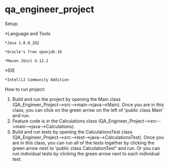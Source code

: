 # qa_engineer_project

Setup:

*Language and Tools
   
	*Java 1.8.0_202
   
	*Oracle's free openjdk-16
   
	*Maven JUnit 4.13.2

*IDE
   
	*IntelliJ Community Addition
    
How to run project:

1. Build and run the project by opening the Main class (QA_Engineer_Project-->src-->main-->java-->Main). Once you are in this class, you can click on the green arrow on the left of 'public class Main' and run.
2. Feature code is in the Calculations class (QA_Engineer_Project-->src-->main-->java-->Calculations).
3. Build and run tests by opening the CalculationsTest class (QA_Engineer_Project-->src-->test-->java-->CalculationsTest). Once you are in this class, you can run all of the tests together by clicking the green arrow next to 'public class CalculationTest" and run. Or you can run individual tests by clicking the green arrow next to each individual test.
